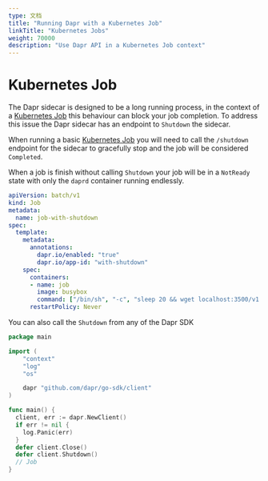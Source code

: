 ```yaml
---
type: 文档
title: "Running Dapr with a Kubernetes Job"
linkTitle: "Kubernetes Jobs"
weight: 70000
description: "Use Dapr API in a Kubernetes Job context"
---
```


# Kubernetes Job

The Dapr sidecar is designed to be a long running process, in the context of a [Kubernetes Job](https://kubernetes.io/docs/concepts/workloads/controllers/job/) this behaviour can block your job completion. To address this issue the Dapr sidecar has an endpoint to `Shutdown` the sidecar.

When running a basic [Kubernetes Job](https://kubernetes.io/docs/concepts/workloads/controllers/job/) you will need to call the `/shutdown` endpoint for the sidecar to gracefully stop and the job will be considered `Completed`.

When a job is finish without calling `Shutdown` your job will be in a `NotReady` state with only the `daprd` container running endlessly.

```yaml
apiVersion: batch/v1
kind: Job
metadata:
  name: job-with-shutdown
spec:
  template:
    metadata:
      annotations:
        dapr.io/enabled: "true"
        dapr.io/app-id: "with-shutdown"
    spec:
      containers:
      - name: job
        image: busybox
        command: ["/bin/sh", "-c", "sleep 20 && wget localhost:3500/v1.0/shutdown"]
      restartPolicy: Never
```

You can also call the `Shutdown` from any of the Dapr SDK

```go
package main

import (
    "context"
    "log"
    "os"

    dapr "github.com/dapr/go-sdk/client"
)

func main() {
  client, err := dapr.NewClient()
  if err != nil {
    log.Panic(err)
  }
  defer client.Close()
  defer client.Shutdown()
  // Job
}
```